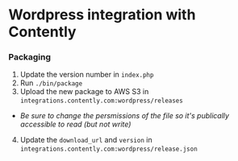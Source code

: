 # Wordpress integration with Contently

### Packaging
1. Update the version number in ```index.php```
2. Run ```./bin/package```
3. Upload the new package to AWS S3 in ```integrations.contently.com:wordpress/releases```
  - _Be sure to change the persmissions of the file so it's publically accessible to read (but not write)_
4. Update the ```download_url``` and ```version``` in ```integrations.contently.com:wordpress/release.json```
